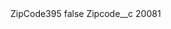<?xml version="1.0" encoding="UTF-8"?>
<CustomMetadata xmlns="http://soap.sforce.com/2006/04/metadata" xmlns:xsi="http://www.w3.org/2001/XMLSchema-instance" xmlns:xsd="http://www.w3.org/2001/XMLSchema">
    <label>ZipCode395</label>
    <protected>false</protected>
    <values>
        <field>Zipcode__c</field>
        <value xsi:type="xsd:string">20081</value>
    </values>
</CustomMetadata>
